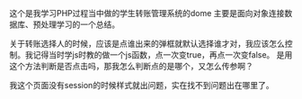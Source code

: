 这个是我学习PHP过程当中做的学生转账管理系统的dome
主要是面向对象连接数据库、预处理学习的一个总结。

关于转账选择人的时候，应该是点谁出来的弹框就默认选择谁才对，我应该怎么控制。我记得当时学js时教的做一个js函数，点一次变true，再点一次变false。 是用这个方法判断是否点击吗，那我怎么判断点的是哪个，又怎么传参啊？

我这个页面没有session的时候样式就出问题，实在找不到问题出在哪里了。
